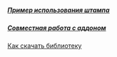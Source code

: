 ##### [Пример использования штампа](https://www.youtube.com/watch?v=Bo4JFFIpBo4 "##### Пример использования")

##### [Совместная работа с аддоном](https://github.com/kuvbur/AddOn_SomeStuff/wiki/%D0%9E%D0%B1%D1%80%D0%B0%D0%B1%D0%BE%D1%82%D0%BA%D0%B0-%D0%B8%D0%B7%D0%BC%D0%B5%D0%BD%D0%B5%D0%BD%D0%B8%D0%B9-%D0%BD%D0%B0-%D0%BC%D0%B0%D0%BA%D0%B5%D1%82%D0%B0%D1%85-v1.73 "##### Совместная работа с аддоном")

[Как скачать библиотеку](https://github.com/kuvbur/gdl_bibl/wiki/%D0%9A%D0%B0%D0%BA-%D1%81%D0%BA%D0%B0%D1%87%D0%B0%D1%82%D1%8C-%D0%B1%D0%B8%D0%B1%D0%BB%D0%B8%D0%BE%D1%82%D0%B5%D0%BA%D0%B8)
